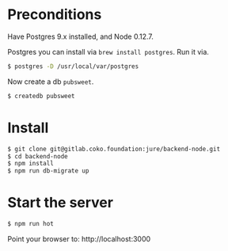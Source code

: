 # Preconditions

Have Postgres 9.x installed, and Node 0.12.7.

Postgres you can install via `brew install postgres`. Run it via.

```bash
$ postgres -D /usr/local/var/postgres
```

Now create a db `pubsweet`.

```bash
$ createdb pubsweet
```

# Install

```bash
$ git clone git@gitlab.coko.foundation:jure/backend-node.git
$ cd backend-node
$ npm install
$ npm run db-migrate up
```

# Start the server

```bash
$ npm run hot
```

Point your browser to: http://localhost:3000